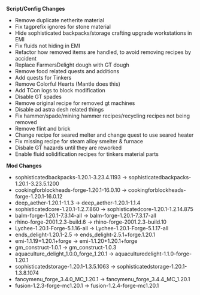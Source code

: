 **Script/Config Changes**
- Remove duplicate netherite material
- Fix tagprefix ignores for stone material
- Hide sophisticated backpacks/storage crafting upgrade workstations in EMI
- Fix fluids not hiding in EMI
- Refactor how removed items are handled, to avoid removing recipes by accident
- Replace FarmersDelight dough with GT dough
- Remove food related quests and additions
- Add quests for Tinkers
- Remove Colorful Hearts (Mantle does this)
- Add TCon logs to block modification
- Disable GT spades
- Remove original recipe for removed gt machines
- Disable ad astra desh related things
- Fix hammer/spade/mining hammer recipes/recycling recipes not being removed
- Remove flint and brick
- Change recipe for seared melter and change quest to use seared heater
- Fix missing recipe for steam alloy smelter & furnace
- Disbale GT hazards until they are reworked
- Enable fluid solidification recipes for tinkers material parts

**Mod Changes**
- sophisticatedbackpacks-1.20.1-3.23.4.1193 -> sophisticatedbackpacks-1.20.1-3.23.5.1200
- cookingforblockheads-forge-1.20.1-16.0.10 -> cookingforblockheads-forge-1.20.1-16.0.12
- deep_aether-1.20.1-1.1.3 -> deep_aether-1.20.1-1.1.4
- sophisticatedcore-1.20.1-1.2.7.860 -> sophisticatedcore-1.20.1-1.2.14.875
- balm-forge-1.20.1-7.3.14-all -> balm-forge-1.20.1-7.3.17-all
- rhino-forge-2001.2.3-build.6 -> rhino-forge-2001.2.3-build.10
- Lychee-1.20.1-Forge-5.1.16-all -> Lychee-1.20.1-Forge-5.1.17-all
- ends_delight-1.20.1-2.5 -> ends_delight-2.5.1+forge.1.20.1
- emi-1.1.19+1.20.1+forge -> emi-1.1.20+1.20.1+forge
- gm_construct-1.0.1 -> gm_construct-1.0.3
- aquaculture_delight_1.0.0_forge_1.20.1 -> aquaculturedelight-1.1.0-forge-1.20.1
- sophisticatedstorage-1.20.1-1.3.5.1063 -> sophisticatedstorage-1.20.1-1.3.8.1074
- fancymenu_forge_3.4.0_MC_1.20.1 -> fancymenu_forge_3.4.4_MC_1.20.1
- fusion-1.2.3-forge-mc1.20.1 -> fusion-1.2.4-forge-mc1.20.1